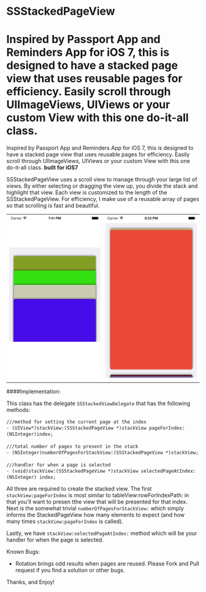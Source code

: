 SSStackedPageView
=================

Inspired by Passport App and Reminders App for iOS 7, this is designed to have a stacked page view that uses reusable pages for efficiency. Easily scroll through UIImageViews, UIViews or your custom View with this one do-it-all class.
=======
Inspired by Passport App and Reminders App for iOS 7, this is designed to have a stacked page view that uses reusable pages for efficiency. Easily scroll through UIImageViews, UIViews or your custom View with this one do-it-all class. <b>built for iOS7</b>


SSStackedPageView uses a scroll view to manage through your large list of views. By either selecting or dragging the view up, you divide the stack and highlight that view. Each view is customized to the length of the SSStackedPageView. For efficiency, I make use of a reusable array of pages so that scrolling is fast and beautiful.

|                       |                       |
|  -------------------  |  ------------------- |
| ![](screenshot1.png)  | ![](screenshot2.png)  |
|                       |                       |

####Implementation:

This class has the delegate ```SSStackedViewDelegate``` that has the following methods:

```
///method for setting the current page at the index
- (UIView*)stackView:(SSStackedPageView *)stackView pageForIndex:(NSInteger)index;

///total number of pages to present in the stack
- (NSInteger)numberOfPagesForStackView:(SSStackedPageView *)stackView;

///handler for when a page is selected
- (void)stackView:(SSStackedPageView *)stackView selectedPageAtIndex:(NSInteger) index;
```

All three are required to create the stacked view. The first ```stackView:pageForIndex``` is most similar to tableView:rowForIndexPath: in that you'll want to presen tthe view that will be presented for that index. Next is the somewhat trivial ```numberOfPagesForStackView:``` which simply informs the StackedPageView how many elements to expect (and how many times ```stackView:pageForIndex``` is called). 

Lastly, we have ```stackView:selectedPageAtIndex:``` method which will be your handler for when the page is selected. 

Known Bugs:
- Rotation brings odd results when pages are reused. Please Fork and Pull request if you find a solution or other bugs.


Thanks, and Enjoy!
